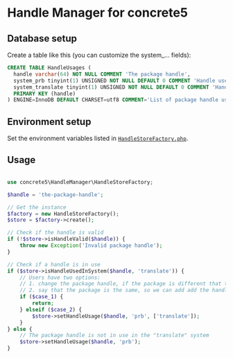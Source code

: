 # Handle Manager for concrete5


## Database setup

Create a table like this (you can customize the system_... fields):

```sql
CREATE TABLE HandleUsages (
  handle varchar(64) NOT NULL COMMENT 'The package handle',
  system_prb tinyint(1) UNSIGNED NOT NULL DEFAULT 0 COMMENT 'Handle used in: concrete5 marketplace',
  system_translate tinyint(1) UNSIGNED NOT NULL DEFAULT 0 COMMENT 'Handle used in: translate.concrete5.org',
  PRIMARY KEY (handle)
) ENGINE=InnoDB DEFAULT CHARSET=utf8 COMMENT='List of package handle usages';
```


## Environment setup

Set the environment variables listed in [`HandleStoreFactory.php`](https://github.com/mlocati/concrete5_handle_manager/blob/master/src/HandleStoreFactory.php).


## Usage

```php

use concrete5\HandleManager\HandleStoreFactory;

$handle = 'the-package-handle';

// Get the instance
$factory = new HandleStoreFactory();
$store = $factory->create();

// Check if the handle is valid
if (!$store->isHandleValid($handle)) {
    throw new Exception('Invalid package handle');
}

// Check if a handle is in use
if ($store->isHandleUsedInSystem($handle, 'translate')) {
    // Users have two options:
    // 1. change the package handle, if the package is different that the one on the "translate" system
    // 2. say that the package is the same, so we can add add the handle to the "prb" system
    if ($case_1) {
        return;
    } elseif ($case_2) {
        $store->setHandleUsage($handle, 'prb', ['translate']);
    }
} else {
    // The package handle is not in use in the "translate" system
    $store->setHandleUsage($handle, 'prb');
}
```
